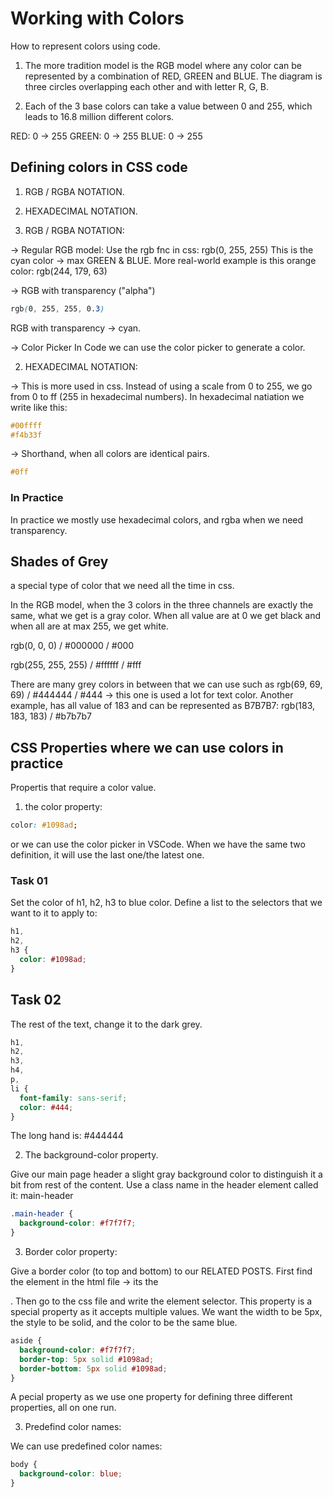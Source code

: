 # Working with Colors

How to represent colors using code.

1. The more tradition model is the RGB model where any color can be represented by a combination of RED, GREEN and BLUE. The diagram is three circles overlapping each other and with letter R, G, B.

2. Each of the 3 base colors can take a value between 0 and 255, which leads to 16.8 million different colors.

RED: 0 -> 255
GREEN: 0 -> 255
BLUE: 0 -> 255

## Defining colors in CSS code

1. RGB / RGBA NOTATION.
2. HEXADECIMAL NOTATION.

3. RGB / RGBA NOTATION:

-> Regular RGB model:
Use the rgb fnc in css: rgb(0, 255, 255)
This is the cyan color -> max GREEN & BLUE.
More real-world example is this orange color: rgb(244, 179, 63)

-> RGB with transparency ("alpha")

```css
rgb(0, 255, 255, 0.3)
```

RGB with transparency -> cyan.

-> Color Picker
In Code we can use the color picker to generate a color.

2. HEXADECIMAL NOTATION:

-> This is more used in css.
Instead of using a scale from 0 to 255, we go from 0 to ff (255 in hexadecimal numbers). In hexadecimal natiation we write like this:

```css
#00ffff
#f4b33f
```

-> Shorthand, when all colors are identical pairs.

```css
#0ff
```

### In Practice

In practice we mostly use hexadecimal colors, and rgba when we need transparency.

## Shades of Grey

a special type of color that we need all the time in css.

In the RGB model, when the 3 colors in the three channels are exactly the same, what we get is a gray color. When all value are at 0 we get black and when all are at max 255, we get white.

rgb(0, 0, 0) / #000000 / #000

rgb(255, 255, 255) / #ffffff / #fff

There are many grey colors in between that we can use such as rgb(69, 69, 69) / #444444 / #444 -> this one is used a lot for text color. Another example, has all value of 183 and can be represented as B7B7B7: rgb(183, 183, 183) / #b7b7b7

## CSS Properties where we can use colors in practice

Propertis that require a color value.

1. the color property:

```css
color: #1098ad;
```

or we can use the color picker in VSCode.
When we have the same two definition, it will use the last one/the latest one.

### Task 01

Set the color of h1, h2, h3 to blue color.
Define a list to the selectors that we want to it to apply to:

```css
h1,
h2,
h3 {
  color: #1098ad;
}
```

## Task 02

The rest of the text, change it to the dark grey.

```css
h1,
h2,
h3,
h4,
p,
li {
  font-family: sans-serif;
  color: #444;
}
```

The long hand is: #444444

2. The background-color property.

Give our main page header a slight gray background color to distinguish it a bit from rest of the content.
Use a class name in the header element called it: main-header

```css
.main-header {
  background-color: #f7f7f7;
}
```

3. Border color property:

Give a border color (to top and bottom) to our RELATED POSTS.
First find the element in the html file -> its the <aside>. Then go to the css file and write the element selector.
This property is a special property as it accepts multiple values. We want the width to be 5px, the style to be solid, and the color to be the same blue.

```css
aside {
  background-color: #f7f7f7;
  border-top: 5px solid #1098ad;
  border-bottom: 5px solid #1098ad;
}
```

A pecial property as we use one property for defining three different properties, all on one run.

3. Predefind color names:

We can use predefined color names:

```css
body {
  background-color: blue;
}
```

